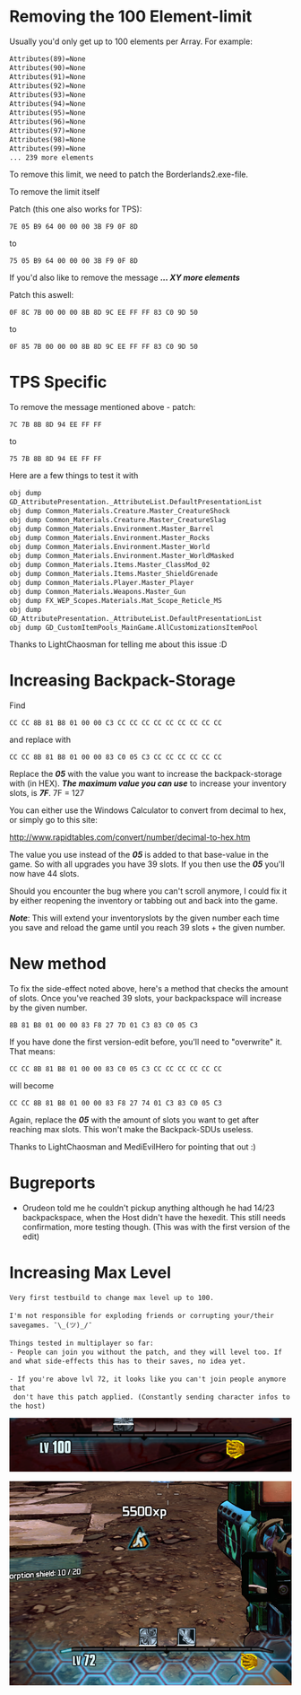 # Removing the 100 Element-limit

Usually you'd only get up to 100 elements per Array.
For example:

```
Attributes(89)=None
Attributes(90)=None
Attributes(91)=None
Attributes(92)=None
Attributes(93)=None
Attributes(94)=None
Attributes(95)=None
Attributes(96)=None
Attributes(97)=None
Attributes(98)=None
Attributes(99)=None
... 239 more elements
```

To remove this limit, we need to patch the Borderlands2.exe-file.

To remove the limit itself

Patch (this one also works for TPS):
```
7E 05 B9 64 00 00 00 3B F9 0F 8D
```
to
```
75 05 B9 64 00 00 00 3B F9 0F 8D
```

If you'd also like to remove the message ***... XY more elements***

Patch this aswell:
```
0F 8C 7B 00 00 00 8B 8D 9C EE FF FF 83 C0 9D 50
```
to
```
0F 85 7B 00 00 00 8B 8D 9C EE FF FF 83 C0 9D 50
```


# TPS Specific
To remove the message mentioned above -
patch:
```
7C 7B 8B 8D 94 EE FF FF
```
to
```
75 7B 8B 8D 94 EE FF FF
```



Here are a few things to test it with
```
obj dump GD_AttributePresentation._AttributeList.DefaultPresentationList
obj dump Common_Materials.Creature.Master_CreatureShock
obj dump Common_Materials.Creature.Master_CreatureSlag
obj dump Common_Materials.Environment.Master_Barrel
obj dump Common_Materials.Environment.Master_Rocks
obj dump Common_Materials.Environment.Master_World
obj dump Common_Materials.Environment.Master_WorldMasked
obj dump Common_Materials.Items.Master_ClassMod_02
obj dump Common_Materials.Items.Master_ShieldGrenade
obj dump Common_Materials.Player.Master_Player
obj dump Common_Materials.Weapons.Master_Gun
obj dump FX_WEP_Scopes.Materials.Mat_Scope_Reticle_MS
obj dump GD_AttributePresentation._AttributeList.DefaultPresentationList
obj dump GD_CustomItemPools_MainGame.AllCustomizationsItemPool
```

Thanks to LightChaosman for telling me about this issue :D


# Increasing Backpack-Storage

Find

 ```
 CC CC 8B 81 B8 01 00 00 C3 CC CC CC CC CC CC CC CC CC
 ```

 and replace with 

 ```
 CC CC 8B 81 B8 01 00 00 83 C0 05 C3 CC CC CC CC CC CC
 ```

 Replace the ***05*** with the value you want to increase the backpack-storage with (in HEX).
***The maximum value you can use*** to increase your inventory slots, is ***7F***.
7F = 127

You can either use the Windows Calculator to convert from decimal to hex, or simply go to this site:

http://www.rapidtables.com/convert/number/decimal-to-hex.htm

The value you use instead of the ***05*** is added to that base-value in the game. So with all upgrades you have 39 slots. If you then use the ***05*** you'll now have 44 slots.

Should you encounter the bug where you can't scroll anymore, I could fix it by either reopening the inventory or tabbing out and back into the game.

***Note***: This will extend your inventoryslots by the given number each time you save and reload the game until you reach 39 slots + the given number.

# New method

To fix the side-effect noted above, here's a method that checks the amount of slots. Once you've reached 39 slots, your backpackspace will increase by the given number.

```
8B 81 B8 01 00 00 83 F8 27 7D 01 C3 83 C0 05 C3
```

If you have done the first version-edit before, you'll need to "overwrite" it.
That means:
```
CC CC 8B 81 B8 01 00 00 83 C0 05 C3 CC CC CC CC CC CC
```

will become

```
CC CC 8B 81 B8 01 00 00 83 F8 27 74 01 C3 83 C0 05 C3
```

Again, replace the ***05*** with the amount of slots you want to get after reaching max slots. This won't make the Backpack-SDUs useless.

Thanks to LightChaosman and MediEvilHero for pointing that out :)

# Bugreports
- Orudeon told me he couldn't pickup anything although he had 14/23 backpackspace, when the Host didn't have the hexedit. This still needs confirmation, more testing though. (This was with the first version of the edit)

# Increasing Max Level

```
Very first testbuild to change max level up to 100.

I'm not responsible for exploding friends or corrupting your/their savegames. ¯\_(ツ)_/¯

Things tested in multiplayer so far:
- People can join you without the patch, and they will level too. If and what side-effects this has to their saves, no idea yet.

- If you're above lvl 72, it looks like you can't join people anymore that
 don't have this patch applied. (Constantly sending character infos to the host)
```

![MaxLVL100](./images/MaxLVL100.png)

![XPGainLvl72](./images/XPGainLvl72.png)